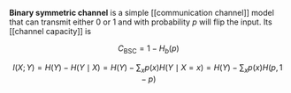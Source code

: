 **Binary symmetric channel** is a simple [[communication channel]] model that can transmit either 0 or 1 and with probability $p$ will flip the input. Its [[channel capacity]] is

$$
C_{\text{BSC}} = 1 - H_b(p)
$$

$$
I(X; Y) = H(Y) - H(Y \mid X) = H(Y) - \sum_x p(x) H(Y \mid X = x) = H(Y) - \sum_x p(x)H(p, 1-p)
$$